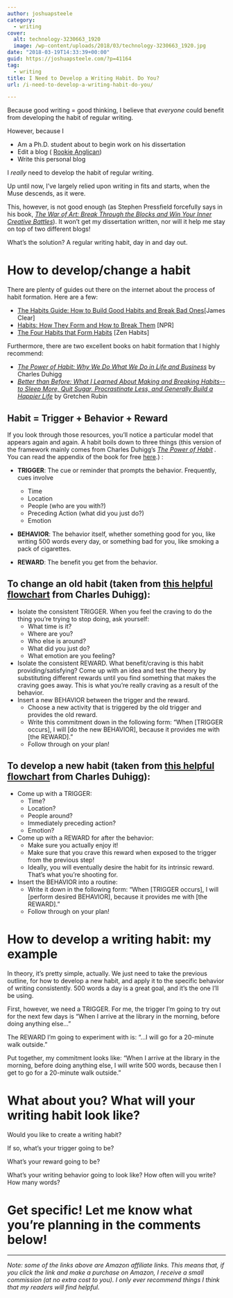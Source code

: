 ```yaml
---
author: joshuapsteele
category:
  - writing
cover:
  alt: technology-3230663_1920
  image: /wp-content/uploads/2018/03/technology-3230663_1920.jpg
date: "2018-03-19T14:33:39+00:00"
guid: https://joshuapsteele.com/?p=41164
tag:
  - writing
title: I Need to Develop a Writing Habit. Do You?
url: /i-need-to-develop-a-writing-habit-do-you/

---
```

Because good writing = good thinking, I believe that _everyone_ could benefit from developing the habit of regular writing.

However, because I

- Am a Ph.D. student about to begin work on his dissertation
- Edit a blog ( [Rookie Anglican](http://anglicanpastor.com/rookieanglican/))
- Write this personal blog

I _really_ need to develop the habit of regular writing.

Up until now, I’ve largely relied upon writing in fits and starts, when the Muse descends, as it were.

This, however, is not good enough (as Stephen Pressfield forcefully says in his book, [_The War of Art: Break Through the Blocks and Win Your Inner Creative Battles_](http://amzn.to/2DDHfu7)). It won’t get my dissertation written, nor will it help me stay on top of two different blogs!

What’s the solution? A regular writing habit, day in and day out.

# How to develop/change a habit

There are plenty of guides out there on the internet about the process of habit formation. Here are a few:

- [The Habits Guide: How to Build Good Habits and Break Bad Ones](https://jamesclear.com/habits)\[James Clear\]
- [Habits: How They Form and How to Break Them](https://www.npr.org/2012/03/05/147192599/habits-how-they-form-and-how-to-break-them) \[NPR\]
- [The Four Habits that Form Habits](https://zenhabits.net/habitses/) \[Zen Habits\]

Furthermore, there are two excellent books on habit formation that I highly recommend:

- [_The Power of Habit: Why We Do What We Do in Life and Business_](http://amzn.to/2HHVT5Z) by Charles Duhigg
- [_Better than Before: What I Learned About Making and Breaking Habits--to Sleep More, Quit Sugar, Procrastinate Less, and Generally Build a Happier Life_](http://amzn.to/2pnd5Xz) by Gretchen Rubin

## Habit = Trigger + Behavior + Reward

If you look through those resources, you’ll notice a particular model that appears again and again. A habit boils down to three things (this version of the framework mainly comes from Charles Duhigg’s [_The Power of Habit_](http://amzn.to/2pkxfBO) _._ You can read the appendix of the book for free [here](http://charlesduhigg.com/how-habits-work/).) :

- **TRIGGER**: The cue or reminder that prompts the behavior. Frequently, cues involve

  - Time
  - Location
  - People (who are you with?)
  - Preceding Action (what did you just do?)
  - Emotion
- **BEHAVIOR**: The behavior itself, whether something good for you, like writing 500 words every day, or something bad for you, like smoking a pack of cigarettes.
- **REWARD**: The benefit you get from the behavior.

## To change an old habit (taken from [this helpful flowchart](http://charlesduhigg.com/wp-content/uploads/2014/04/Flowchart-How-to-Change-a-Habit.pdf) from Charles Duhigg):

- Isolate the consistent TRIGGER. When you feel the craving to do the thing you’re trying to stop doing, ask yourself:
  - What time is it?
  - Where are you?
  - Who else is around?
  - What did you just do?
  - What emotion are you feeling?
- Isolate the consistent REWARD. What benefit/craving is this habit providing/satisfying? Come up with an idea and test the theory by substituting different rewards until you find something that makes the craving goes away. This is what you’re really craving as a result of the behavior.
- Insert a new BEHAVIOR between the trigger and the reward.
  - Choose a new activity that is triggered by the old trigger and provides the old reward.
  - Write this commitment down in the following form: “When \[TRIGGER occurs\], I will \[do the new BEHAVIOR\], because it provides me with \[the REWARD\].”
  - Follow through on your plan!

## To develop a new habit (taken from [this helpful flowchart](http://charlesduhigg.com/wp-content/uploads/2014/04/Flowchart-How-to-Create-a-Habit.pdf) from Charles Duhigg):

- Come up with a TRIGGER:
  - Time?
  - Location?
  - People around?
  - Immediately preceding action?
  - Emotion?
- Come up with a REWARD for after the behavior:
  - Make sure you actually enjoy it!
  - Make sure that you crave this reward when exposed to the trigger from the previous step!
  - Ideally, you will eventually desire the habit for its intrinsic reward. That’s what you’re shooting for.
- Insert the BEHAVIOR into a routine:
  - Write it down in the following form: “When \[TRIGGER occurs\], I will \[perform desired BEHAVIOR\], because it provides me with \[the REWARD\].”
  - Follow through on your plan!

# How to develop a writing habit: my example

In theory, it’s pretty simple, actually. We just need to take the previous outline, for how to develop a new habit, and apply it to the specific behavior of writing consistently. 500 words a day is a great goal, and it’s the one I’ll be using.

First, however, we need a TRIGGER. For me, the trigger I’m going to try out for the next few days is “When I arrive at the library in the morning, before doing anything else…”

The REWARD I’m going to experiment with is: “…I will go for a 20-minute walk outside.”

Put together, my commitment looks like: “When I arrive at the library in the morning, before doing anything else, I will write 500 words, because then I get to go for a 20-minute walk outside.”

# What about you? What will your writing habit look like?

Would you like to create a writing habit?

If so, what’s your trigger going to be?

What’s your reward going to be?

What’s your writing behavior going to look like? How often will you write? How many words?

# **Get specific! Let me know what you’re planning in the comments below!**

* * *

 _Note: some of the links above are Amazon affiliate links. This means that, if you click the link and make a purchase on Amazon, I receive a small commission (at no extra cost to you). I only ever recommend things I think that my readers will find helpful._
